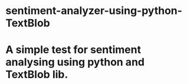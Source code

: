 # sentiment-analyzer-using-python-TextBlob
#
#
# A simple test for sentiment analysing using python and TextBlob lib.
